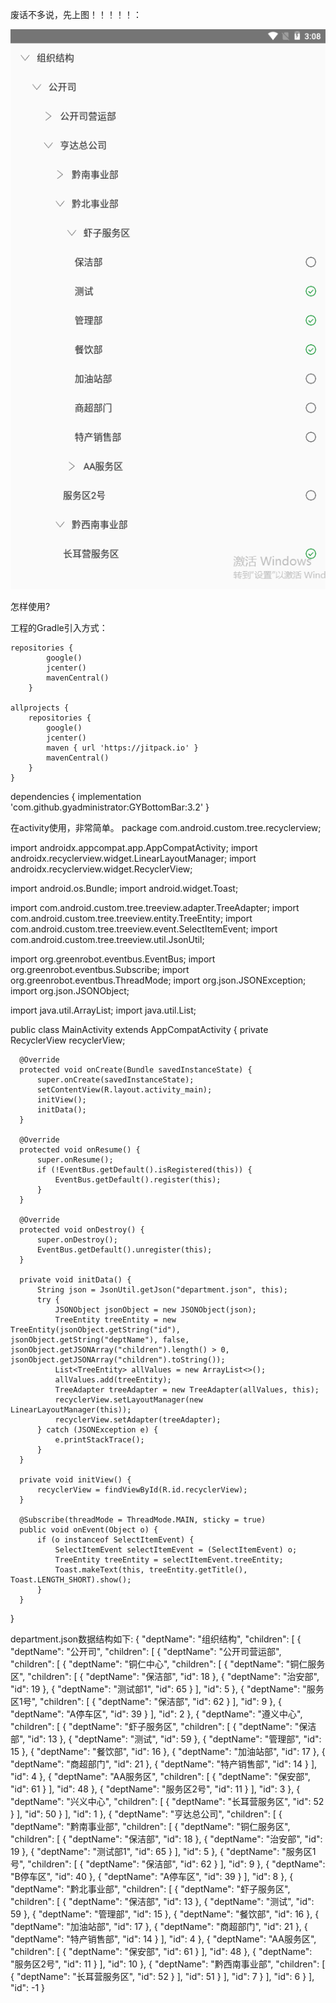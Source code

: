 废话不多说，先上图！！！！！：

![image](https://github.com/gyadministrator/TreeRecyclerView/blob/master/images/spot.png)

怎样使用?

工程的Gradle引入方式：

    repositories {
            google()
            jcenter()
            mavenCentral()
        }

    allprojects {
        repositories {
            google()
            jcenter()
            maven { url 'https://jitpack.io' }
            mavenCentral()
        }
    }

  dependencies {
		implementation 'com.github.gyadministrator:GYBottomBar:3.2'
	}


在activity使用，非常简单。
  package com.android.custom.tree.recyclerview;

  import androidx.appcompat.app.AppCompatActivity;
  import androidx.recyclerview.widget.LinearLayoutManager;
  import androidx.recyclerview.widget.RecyclerView;

  import android.os.Bundle;
  import android.widget.Toast;

  import com.android.custom.tree.treeview.adapter.TreeAdapter;
  import com.android.custom.tree.treeview.entity.TreeEntity;
  import com.android.custom.tree.treeview.event.SelectItemEvent;
  import com.android.custom.tree.treeview.util.JsonUtil;

  import org.greenrobot.eventbus.EventBus;
  import org.greenrobot.eventbus.Subscribe;
  import org.greenrobot.eventbus.ThreadMode;
  import org.json.JSONException;
  import org.json.JSONObject;

  import java.util.ArrayList;
  import java.util.List;

  public class MainActivity extends AppCompatActivity {
      private RecyclerView recyclerView;

      @Override
      protected void onCreate(Bundle savedInstanceState) {
          super.onCreate(savedInstanceState);
          setContentView(R.layout.activity_main);
          initView();
          initData();
      }

      @Override
      protected void onResume() {
          super.onResume();
          if (!EventBus.getDefault().isRegistered(this)) {
              EventBus.getDefault().register(this);
          }
      }

      @Override
      protected void onDestroy() {
          super.onDestroy();
          EventBus.getDefault().unregister(this);
      }

      private void initData() {
          String json = JsonUtil.getJson("department.json", this);
          try {
              JSONObject jsonObject = new JSONObject(json);
              TreeEntity treeEntity = new TreeEntity(jsonObject.getString("id"), jsonObject.getString("deptName"), false, jsonObject.getJSONArray("children").length() > 0, jsonObject.getJSONArray("children").toString());
              List<TreeEntity> allValues = new ArrayList<>();
              allValues.add(treeEntity);
              TreeAdapter treeAdapter = new TreeAdapter(allValues, this);
              recyclerView.setLayoutManager(new LinearLayoutManager(this));
              recyclerView.setAdapter(treeAdapter);
          } catch (JSONException e) {
              e.printStackTrace();
          }
      }

      private void initView() {
          recyclerView = findViewById(R.id.recyclerView);
      }

      @Subscribe(threadMode = ThreadMode.MAIN, sticky = true)
      public void onEvent(Object o) {
          if (o instanceof SelectItemEvent) {
              SelectItemEvent selectItemEvent = (SelectItemEvent) o;
              TreeEntity treeEntity = selectItemEvent.treeEntity;
              Toast.makeText(this, treeEntity.getTitle(), Toast.LENGTH_SHORT).show();
          }
      }
  }


department.json数据结构如下:
{
    "deptName": "组织结构",
    "children": [
        {
            "deptName": "公开司",
            "children": [
                {
                    "deptName": "公开司营运部",
                    "children": [
                        {
                            "deptName": "铜仁中心",
                            "children": [
                                {
                                    "deptName": "铜仁服务区",
                                    "children": [
                                        {
                                            "deptName": "保洁部",
                                            "id": 18
                                        },
                                        {
                                            "deptName": "治安部",
                                            "id": 19
                                        },
                                        {
                                            "deptName": "测试部1",
                                            "id": 65
                                        }
                                    ],
                                    "id": 5
                                },
                                {
                                    "deptName": "服务区1号",
                                    "children": [
                                        {
                                            "deptName": "保洁部",
                                            "id": 62
                                        }
                                    ],
                                    "id": 9
                                },
                                {
                                    "deptName": "A停车区",
                                    "id": 39
                                }
                            ],
                            "id": 2
                        },
                        {
                            "deptName": "遵义中心",
                            "children": [
                                {
                                    "deptName": "虾子服务区",
                                    "children": [
                                        {
                                            "deptName": "保洁部",
                                            "id": 13
                                        },
                                        {
                                            "deptName": "测试",
                                            "id": 59
                                        },
                                        {
                                            "deptName": "管理部",
                                            "id": 15
                                        },
                                        {
                                            "deptName": "餐饮部",
                                            "id": 16
                                        },
                                        {
                                            "deptName": "加油站部",
                                            "id": 17
                                        },
                                        {
                                            "deptName": "商超部门",
                                            "id": 21
                                        },
                                        {
                                            "deptName": "特产销售部",
                                            "id": 14
                                        }
                                    ],
                                    "id": 4
                                },
                                {
                                    "deptName": "AA服务区",
                                    "children": [
                                        {
                                            "deptName": "保安部",
                                            "id": 61
                                        }
                                    ],
                                    "id": 48
                                },
                                {
                                    "deptName": "服务区2号",
                                    "id": 11
                                }
                            ],
                            "id": 3
                        },
                        {
                            "deptName": "兴义中心",
                            "children": [
                                {
                                    "deptName": "长耳营服务区",
                                    "id": 52
                                }
                            ],
                            "id": 50
                        }
                    ],
                    "id": 1
                },
                {
                    "deptName": "亨达总公司",
                    "children": [
                        {
                            "deptName": "黔南事业部",
                            "children": [
                                {
                                    "deptName": "铜仁服务区",
                                    "children": [
                                        {
                                            "deptName": "保洁部",
                                            "id": 18
                                        },
                                        {
                                            "deptName": "治安部",
                                            "id": 19
                                        },
                                        {
                                            "deptName": "测试部1",
                                            "id": 65
                                        }
                                    ],
                                    "id": 5
                                },
                                {
                                    "deptName": "服务区1号",
                                    "children": [
                                        {
                                            "deptName": "保洁部",
                                            "id": 62
                                        }
                                    ],
                                    "id": 9
                                },
                                {
                                    "deptName": "B停车区",
                                    "id": 40
                                },
                                {
                                    "deptName": "A停车区",
                                    "id": 39
                                }
                            ],
                            "id": 8
                        },
                        {
                            "deptName": "黔北事业部",
                            "children": [
                                {
                                    "deptName": "虾子服务区",
                                    "children": [
                                        {
                                            "deptName": "保洁部",
                                            "id": 13
                                        },
                                        {
                                            "deptName": "测试",
                                            "id": 59
                                        },
                                        {
                                            "deptName": "管理部",
                                            "id": 15
                                        },
                                        {
                                            "deptName": "餐饮部",
                                            "id": 16
                                        },
                                        {
                                            "deptName": "加油站部",
                                            "id": 17
                                        },
                                        {
                                            "deptName": "商超部门",
                                            "id": 21
                                        },
                                        {
                                            "deptName": "特产销售部",
                                            "id": 14
                                        }
                                    ],
                                    "id": 4
                                },
                                {
                                    "deptName": "AA服务区",
                                    "children": [
                                        {
                                            "deptName": "保安部",
                                            "id": 61
                                        }
                                    ],
                                    "id": 48
                                },
                                {
                                    "deptName": "服务区2号",
                                    "id": 11
                                }
                            ],
                            "id": 10
                        },
                        {
                            "deptName": "黔西南事业部",
                            "children": [
                                {
                                    "deptName": "长耳营服务区",
                                    "id": 52
                                }
                            ],
                            "id": 51
                        }
                    ],
                    "id": 7
                }
            ],
            "id": 6
        }
    ],
    "id": -1
}